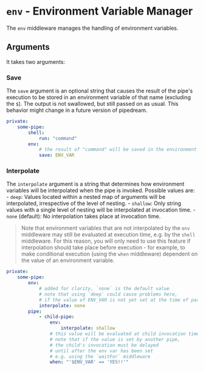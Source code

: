 # `env` - Environment Variable Manager

The `env` middleware manages the handling of environment variables.

## Arguments

It takes two arguments:

### Save
The `save` argument is an optional string that causes the result of the pipe's execution to be stored in an environment variable of that name (excluding the `$`). The output is not swallowed, but still passed on as usual. This behavior might change in a future version of pipedream.

```yaml
private:
    some-pipe:
        shell:
            run: "command"
        env:
            # the result of "command" will be saved in the environment as $ENV_VAR
            save: ENV_VAR
```

### Interpolate

The `interpolate` argument is a string that determines how environment variables will be interpolated when the pipe is invoked. Possible values are:
    - `deep`:
        Values located within a nested map of arguments will be interpolated, irrespective of the level of nesting.
    - `shallow`:
        Only string values with a single level of nesting will be interpolated at invocation time.
    - `none` (default):
        No interpolation takes place at invocation time.

> Note that environment variables that are not interpolated by the `env` middleware may still be evaluated at execution time, e.g. by the `shell` middleware. For this reason, you will only need to use this feature if interpolation should take place before execution - for example, to make conditional execution (using the `when` middleware) dependent on the value of an environment variable.

```yaml
private:
    some-pipe:
        env:
            # added for clarity, `none` is the default value
            # note that using `deep` could cause problems here,
            # if the value of ENV_VAR is not yet set at the time of parent invocation
            interpolate: none
        pipe:
            - child-pipe:
                env:
                    interpolate: shallow
                # this value will be evaluated at child invocation time
                # note that if the value is set by another pipe,
                # the child's invocation must be delayed
                # until after the env var has been set
                # e.g. using the `waitFor` middleware
                when: "'$ENV_VAR' == 'YES!!'"
```
